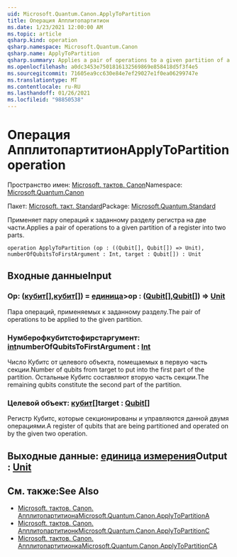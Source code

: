 ```yaml
---
uid: Microsoft.Quantum.Canon.ApplyToPartition
title: Операция Апплитопартитион
ms.date: 1/23/2021 12:00:00 AM
ms.topic: article
qsharp.kind: operation
qsharp.namespace: Microsoft.Quantum.Canon
qsharp.name: ApplyToPartition
qsharp.summary: Applies a pair of operations to a given partition of a register into two parts.
ms.openlocfilehash: a0dc3453e7501816132569869e858418d5f3f4e5
ms.sourcegitcommit: 71605ea9cc630e84e7ef29027e1f0ea06299747e
ms.translationtype: MT
ms.contentlocale: ru-RU
ms.lasthandoff: 01/26/2021
ms.locfileid: "98850538"
---
```

# <a name="applytopartition-operation"></a><span data-ttu-id="96c71-102">Операция Апплитопартитион</span><span class="sxs-lookup"><span data-stu-id="96c71-102">ApplyToPartition operation</span></span>

<span data-ttu-id="96c71-103">Пространство имен: [Microsoft. тактов. Canon](xref:Microsoft.Quantum.Canon)</span><span class="sxs-lookup"><span data-stu-id="96c71-103">Namespace: [Microsoft.Quantum.Canon](xref:Microsoft.Quantum.Canon)</span></span>

<span data-ttu-id="96c71-104">Пакет: [Microsoft. такт. Standard](https://nuget.org/packages/Microsoft.Quantum.Standard)</span><span class="sxs-lookup"><span data-stu-id="96c71-104">Package: [Microsoft.Quantum.Standard](https://nuget.org/packages/Microsoft.Quantum.Standard)</span></span>


<span data-ttu-id="96c71-105">Применяет пару операций к заданному разделу регистра на две части.</span><span class="sxs-lookup"><span data-stu-id="96c71-105">Applies a pair of operations to a given partition of a register into two parts.</span></span>

```qsharp
operation ApplyToPartition (op : ((Qubit[], Qubit[]) => Unit), numberOfQubitsToFirstArgument : Int, target : Qubit[]) : Unit
```


## <a name="input"></a><span data-ttu-id="96c71-106">Входные данные</span><span class="sxs-lookup"><span data-stu-id="96c71-106">Input</span></span>

### <a name="op--qubitqubit--unit"></a><span data-ttu-id="96c71-107">Op: ([кубит](xref:microsoft.quantum.lang-ref.qubit)[],[кубит](xref:microsoft.quantum.lang-ref.qubit)[]) = [единица](xref:microsoft.quantum.lang-ref.unit)></span><span class="sxs-lookup"><span data-stu-id="96c71-107">op : ([Qubit](xref:microsoft.quantum.lang-ref.qubit)[],[Qubit](xref:microsoft.quantum.lang-ref.qubit)[]) => [Unit](xref:microsoft.quantum.lang-ref.unit)</span></span> 

<span data-ttu-id="96c71-108">Пара операций, применяемых к заданному разделу.</span><span class="sxs-lookup"><span data-stu-id="96c71-108">The pair of operations to be applied to the given partition.</span></span>


### <a name="numberofqubitstofirstargument--int"></a><span data-ttu-id="96c71-109">Нумберофкубитстофирстаргумент: [int](xref:microsoft.quantum.lang-ref.int)</span><span class="sxs-lookup"><span data-stu-id="96c71-109">numberOfQubitsToFirstArgument : [Int](xref:microsoft.quantum.lang-ref.int)</span></span>

<span data-ttu-id="96c71-110">Число Кубитс от целевого объекта, помещаемых в первую часть секции.</span><span class="sxs-lookup"><span data-stu-id="96c71-110">Number of qubits from target to put into the first part of the partition.</span></span>
<span data-ttu-id="96c71-111">Остальные Кубитс составляют вторую часть секции.</span><span class="sxs-lookup"><span data-stu-id="96c71-111">The remaining qubits constitute the second part of the partition.</span></span>


### <a name="target--qubit"></a><span data-ttu-id="96c71-112">Целевой объект: [кубит](xref:microsoft.quantum.lang-ref.qubit)[]</span><span class="sxs-lookup"><span data-stu-id="96c71-112">target : [Qubit](xref:microsoft.quantum.lang-ref.qubit)[]</span></span>

<span data-ttu-id="96c71-113">Регистр Кубитс, которые секционированы и управляются данной двумя операциями.</span><span class="sxs-lookup"><span data-stu-id="96c71-113">A register of qubits that are being partitioned and operated on by the given two operation.</span></span>



## <a name="output--unit"></a><span data-ttu-id="96c71-114">Выходные данные: [единица измерения](xref:microsoft.quantum.lang-ref.unit)</span><span class="sxs-lookup"><span data-stu-id="96c71-114">Output : [Unit](xref:microsoft.quantum.lang-ref.unit)</span></span>



## <a name="see-also"></a><span data-ttu-id="96c71-115">См. также:</span><span class="sxs-lookup"><span data-stu-id="96c71-115">See Also</span></span>

- [<span data-ttu-id="96c71-116">Microsoft. тактов. Canon. Апплитопартитиона</span><span class="sxs-lookup"><span data-stu-id="96c71-116">Microsoft.Quantum.Canon.ApplyToPartitionA</span></span>](xref:Microsoft.Quantum.Canon.ApplyToPartitionA)
- [<span data-ttu-id="96c71-117">Microsoft. тактов. Canon. Апплитопартитионк</span><span class="sxs-lookup"><span data-stu-id="96c71-117">Microsoft.Quantum.Canon.ApplyToPartitionC</span></span>](xref:Microsoft.Quantum.Canon.ApplyToPartitionC)
- [<span data-ttu-id="96c71-118">Microsoft. тактов. Canon. Апплитопартитионка</span><span class="sxs-lookup"><span data-stu-id="96c71-118">Microsoft.Quantum.Canon.ApplyToPartitionCA</span></span>](xref:Microsoft.Quantum.Canon.ApplyToPartitionCA)
